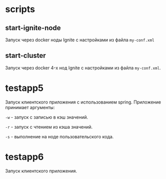 # scripts

## start-ignite-node

Запуск через docker ноды Ignite c настройками из файла `my-conf.xml`

## start-cluster

Запуск через docker 4-х нод Ignite c настройками из файла `my-conf.xml`. 

# testapp5

Запуск клиентского приложения с использованием spring.
Приложение принимает аргументы:

`-w` - запуск с записью в кэш значений.

`-r` - запуск с чтением из кэша значений.

`-s` - выполнение на ноде пользовательского кода.

# testapp6

Запуск клиентского приложения.